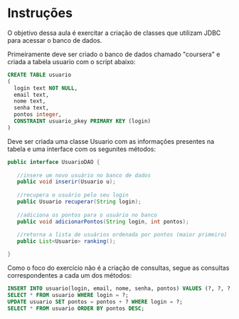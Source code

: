 #  Instruções

O objetivo dessa aula é exercitar a criação de classes que utilizam JDBC para acessar o banco de dados.

Primeiramente deve ser criado o banco de dados chamado "coursera" e criada a tabela usuario com o script abaixo:

```sql
CREATE TABLE usuario
(
  login text NOT NULL,
  email text,
  nome text,
  senha text,
  pontos integer,
  CONSTRAINT usuario_pkey PRIMARY KEY (login)
)
```

Deve ser criada uma classe Usuario com as informações presentes na tabela e uma interface com os segunites métodos:

```java
public interface UsuarioDAO {
   
   //insere um novo usuário no banco de dados
   public void inserir(Usuario u);
   
   //recupera o usuário pelo seu login
   public Usuario recuperar(String login);
   
   //adiciona os pontos para o usuário no banco
   public void adicionarPontos(String login, int pontos);
   
   //retorna a lista de usuários ordenada por pontos (maior primeiro)
   public List<Usuario> ranking();

}
```

Como o foco do exercício não é a criação de consultas, segue as consultas correspondentes a cada um dos métodos:

```sql
INSERT INTO usuario(login, email, nome, senha, pontos) VALUES (?, ?, ?, ?, ?);
SELECT * FROM usuario WHERE login = ?;
UPDATE usuario SET pontos = pontos + ? WHERE login = ?;
SELECT * FROM usuario ORDER BY pontos DESC;
```